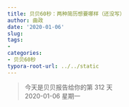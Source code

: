 ```yaml
---
title: 贝贝60秒：两种简历想要哪样（还没写）
author: 曲政
date: '2020-01-06'
slug: 
tags:
- 
categories:
- 贝贝60秒
typora-root-url: ../../static
---
```

> 今天是贝贝报告给你的第 312 天   
> 2020-01-06 星期一 